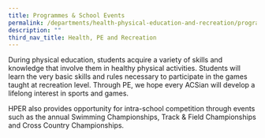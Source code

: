 ```yaml
---
title: Programmes & School Events
permalink: /departments/health-physical-education-and-recreation/programmes-school-events/
description: ""
third_nav_title: Health, PE and Recreation
---
```


During physical education, students acquire a variety of skills and knowledge that involve them in healthy physical activities. Students will learn the very basic skills and rules necessary to participate in the games taught at recreation level. Through PE, we hope every ACSian will develop a lifelong interest in sports and games.

HPER also provides opportunity for intra-school competition through events such as the annual Swimming Championships, Track & Field Championships and Cross Country Championships.
